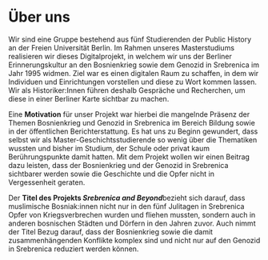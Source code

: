# Über uns

Wir sind eine Gruppe bestehend aus fünf Studierenden der Public
History an der Freien Universität Berlin. Im Rahmen unseres
Masterstudiums realisieren wir dieses Digitalprojekt, in welchem wir
uns der Berliner Erinnerungskultur an den Bosnienkrieg sowie dem
Genozid in Srebrenica im Jahr 1995 widmen. Ziel war es einen
digitalen Raum zu schaffen, in dem wir Individuen
und Einrichtungen vorstellen und diese zu Wort kommen lassen. Wir als Historiker:Innen führen deshalb
Gespräche und Recherchen, um diese in einer Berliner Karte sichtbar zu machen.

Eine **Motivation** für unser Projekt war hierbei die mangelnde Präsenz der Themen Bosnienkrieg und Genozid in Srebrenica
im Bereich Bildung sowie in der öffentlichen Berichterstattung. Es
hat uns zu Beginn gewundert, dass selbst wir als Master-Geschichtsstudierende so wenig
über die Thematiken wussten und bisher im Studium, der Schule oder
privat kaum Berührungspunkte damit hatten. Mit dem Projekt wollen
wir einen Beitrag dazu leisten, dass der Bosnienkrieg und der Genozid
in Srebrenica sichtbarer werden sowie die Geschichte und die 
Opfer nicht in Vergessenheit geraten.

Der **Titel des Projekts *Srebrenica and Beyond***bezieht sich darauf,
dass muslimische Bosniak:innen nicht nur in den fünf Julitagen in
Srebrenica Opfer von Kriegsverbrechen wurden und fliehen mussten,
sondern auch in anderen bosnischen Städten und Dörfern in den
Jahren zuvor. Auch nimmt der Titel Bezug darauf, dass der
Bosnienkrieg sowie die damit zusammenhängenden Konflikte komplex
sind und nicht nur auf den Genozid in Srebrenica reduziert werden
können.
